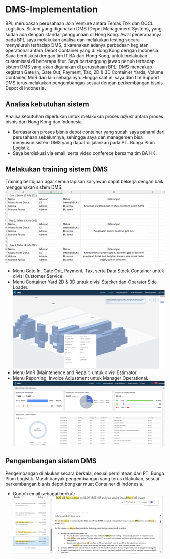 # DMS-Implementation
BPL merupakan perusahaan Join Venture antara Temas Tbk dan OOCL Logistics. Sistem yang digunakan DMS (Depot Management System), yang sudah ada dengan standar penggunaan di Hong Kong. Awal penerapannya pada BPL saya melakukan analisa dan melakukan testing secara menyeluruh terhadap DMS, dikarenakan adanya perbedaan kegiatan operational antara Depot Container yang di Hong Kong dengan Indonesia. Saya berdiskusi dengan tim IT BA dari Hong Kong, untuk melakukan customisasi di beberapa fitur. Saya bertanggung jawab penuh terhadap sistem DMS yang akan digunakan di perusahaan BPL.
DMS mencakup kegiatan Gate In, Gate Out, Payment, Tax, 2D & 3D Container Yards, Volume Container, MnR dan lain sebagainya. Hingga saat ini saya dan tim Support DMS terus melakukan pengembangan sesuai dengan perkembangan bisnis Depot di Indonesia.
## Analisa kebutuhan sistem
Analisa kebutuhan diperlukan untuk melakukan proses _adjust_ antara proses bisnis dari Hong Kong dan Indonesia.
- Berdasarkan proses bisnis depot container yang sudah saya pahami dari perusahaan sebelumnya, sehingga saya dan managemen bisa menyusun sistem DMS yang dapat di jalankan pada PT. Bunga Plum Logistik.
- Saya berdiskusi via email, serta video conferece bersama tim BA HK.
## Melakukan training sistem DMS
Training bertujuan agar semua lapisan karyawan dapat bekerja dengan baik menggunakan sistem DMS.
![](images/trainingdms.png)
- Menu Gate In, Gate Out, Payment, Tax, serta Data Stock Container untuk divisi Customer Service.
- Menu Container Yard 2D & 3D untuk divisi Stacker dan Operator Side Loader.
![](images/3DCY.png)
- Menu MnR (Maintenence and Repair) untuk divisi Estimator.
- Menu Reporting, Invoice Adjustment untuk Manager Operational.
![](images/DailyContainerStock.png)
## Pengembangan sistem DMS
Pengembangan dilakukan secara berkala, sesuai permintaan dari PT. Bunga Plum Logistik. Masih banyak pengembangan yang terus dilakukan, sesuai perkembangan bisnis depot bongkar muat Container di Indonesia.
- Contoh email sebagai berikut:
![](images/sample1.png)

  
